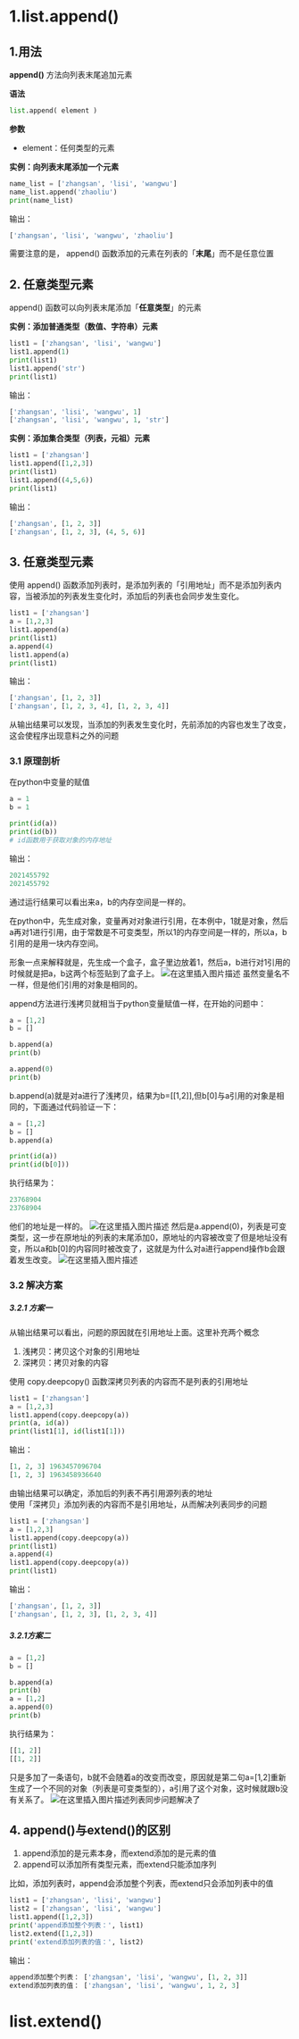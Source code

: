 ﻿# 1.list.append()
## 1.用法

**append()** 方法向列表末尾追加元素

**语法**

```python
list.append( element )
```

**参数**
*   element：任何类型的元素

**实例：向列表末尾添加一个元素**
```python
name_list = ['zhangsan', 'lisi', 'wangwu']
name_list.append('zhaoliu')
print(name_list)
```

输出：
```python
['zhangsan', 'lisi', 'wangwu', 'zhaoliu']
```

需要注意的是， append() 函数添加的元素在列表的「**末尾**」而不是任意位置
## 2. 任意类型元素

append() 函数可以向列表末尾添加「**任意类型**」的元素

**实例：添加普通类型（数值、字符串）元素**

```python
list1 = ['zhangsan', 'lisi', 'wangwu']
list1.append(1)  
print(list1)
list1.append('str')  
print(list1)
```

输出：

```python
['zhangsan', 'lisi', 'wangwu', 1]
['zhangsan', 'lisi', 'wangwu', 1, 'str']
```

**实例：添加集合类型（列表，元祖）元素**

```python
list1 = ['zhangsan']
list1.append([1,2,3])  
print(list1)
list1.append((4,5,6))  
print(list1)
```

输出：

```python
['zhangsan', [1, 2, 3]]
['zhangsan', [1, 2, 3], (4, 5, 6)]
```


## 3. 任意类型元素

使用 append() 函数添加列表时，是添加列表的「引用地址」而不是添加列表内容，当被添加的列表发生变化时，添加后的列表也会同步发生变化。

```python
list1 = ['zhangsan']
a = [1,2,3]
list1.append(a)  
print(list1)
a.append(4)  
list1.append(a)
print(list1)  
```

输出：

```python
['zhangsan', [1, 2, 3]]
['zhangsan', [1, 2, 3, 4], [1, 2, 3, 4]]
```
从输出结果可以发现，当添加的列表发生变化时，先前添加的内容也发生了改变，这会使程序出现意料之外的问题

### 3.1 原理剖析

在python中变量的赋值
```python
a = 1
b = 1

print(id(a))
print(id(b))
# id函数用于获取对象的内存地址
```

输出：

```python
2021455792
2021455792
```
通过运行结果可以看出来a，b的内存空间是一样的。

在python中，先生成对象，变量再对对象进行引用，在本例中，1就是对象，然后a再对1进行引用，由于常数是不可变类型，所以1的内存空间是一样的，所以a，b引用的是用一块内存空间。

形象一点来解释就是，先生成一个盒子，盒子里边放着1，然后a，b进行对1引用的时候就是把a，b这两个标签贴到了盒子上。
![在这里插入图片描述](https://img-blog.csdnimg.cn/fe2dae3438c74873b2902d06fde50ef3.png)
虽然变量名不一样，但是他们引用的对象是相同的。

append方法进行浅拷贝就相当于python变量赋值一样，在开始的问题中：

```python
a = [1,2]
b = []

b.append(a)
print(b)

a.append(0)
print(b)
```
b.append(a)就是对a进行了浅拷贝，结果为b=[[1,2]],但b[0]与a引用的对象是相同的，下面通过代码验证一下：

```python
a = [1,2]
b = []
b.append(a)

print(id(a))
print(id(b[0]))
```
执行结果为：

```python
23768904
23768904
```
他们的地址是一样的。
![在这里插入图片描述](https://img-blog.csdnimg.cn/0f87bbea0415401abceb083a0fbb9e74.png)
然后是a.append(0)，列表是可变类型，这一步在原地址的列表的末尾添加0，原地址的内容被改变了但是地址没有变，所以a和b[0]的内容同时被改变了，这就是为什么对a进行append操作b会跟着发生改变。
![在这里插入图片描述](https://img-blog.csdnimg.cn/0781c3a7cbe44ae19f1b9e3eed670eb8.png)

### 3.2 解决方案

##### 3.2.1 方案一

从输出结果可以看出，问题的原因就在引用地址上面。这里补充两个概念

1.  浅拷贝：拷贝这个对象的引用地址
2.  深拷贝：拷贝对象的内容

使用 copy.deepcopy() 函数深拷贝列表的内容而不是列表的引用地址

```python
list1 = ['zhangsan']
a = [1,2,3]
list1.append(copy.deepcopy(a))
print(a, id(a))  
print(list1[1], id(list1[1]))  
```

输出：

```python
[1, 2, 3] 1963457096704
[1, 2, 3] 1963458936640
```

由输出结果可以确定，添加后的列表不再引用源列表的地址  
使用「深拷贝」添加列表的内容而不是引用地址，从而解决列表同步的问题

```python
list1 = ['zhangsan']
a = [1,2,3]
list1.append(copy.deepcopy(a))  
print(list1)
a.append(4)  
list1.append(copy.deepcopy(a))  
print(list1)  
```

输出：

```python
['zhangsan', [1, 2, 3]]
['zhangsan', [1, 2, 3], [1, 2, 3, 4]]
```

#####  3.2.1方案二

```python
a = [1,2]
b = []

b.append(a)
print(b)
a = [1,2]
a.append(0)
print(b)
```
执行结果为：

```python
[[1, 2]]
[[1, 2]]
```
只是多加了一条语句，b就不会随着a的改变而改变，原因就是第二句a=[1,2]重新生成了一个不同的对象（列表是可变类型的），a引用了这个对象，这时候就跟b没有关系了。
![在这里插入图片描述](https://img-blog.csdnimg.cn/260d935e98304c96be5b029aa1368d3a.png)列表同步问题解决了

## 4. append()与extend()的区别

1.  append添加的是元素本身，而extend添加的是元素的值
2.  append可以添加所有类型元素，而extend只能添加序列

比如，添加列表时，append会添加整个列表，而extend只会添加列表中的值

```python
list1 = ['zhangsan', 'lisi', 'wangwu']
list2 = ['zhangsan', 'lisi', 'wangwu']
list1.append([1,2,3])
print('append添加整个列表：', list1)
list2.extend([1,2,3])
print('extend添加列表的值：', list2)
```

输出：

```python
append添加整个列表： ['zhangsan', 'lisi', 'wangwu', [1, 2, 3]]
extend添加列表的值： ['zhangsan', 'lisi', 'wangwu', 1, 2, 3]
```

# list.extend()
